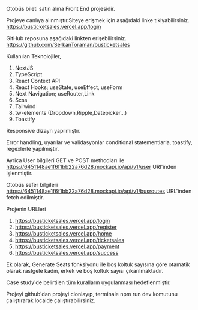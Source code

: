 Otobüs bileti satın alma Front End projesidir.

Projeye canlıya alınmıştır.Siteye erişmek için aşağıdaki linke tıklyabilirsiniz.
https://busticketsales.vercel.app/login  

GitHub reposuna aşağıdaki linkten erişebilirsiniz.
https://github.com/SerkanToraman/busticketsales


Kullanılan Teknolojiler,

1. NextJS
2. TypeScript
3. React Context API
4. React Hooks;  useState, useEffect, useForm
5. Next Navigation; useRouter,Link
6. Scss
7. Tailwind
8. tw-elements (Dropdown,Ripple,Datepicker...)
9. Toastify

Responsive dizayn yapılmıştır. 

Error handling, uyarılar ve validasyonlar conditional statementlarla, toastify, regexlerle yapılmıştır. 

Ayrica User bilgileri GET ve POST methodları ile 
https://6451148ae1f6f1bb22a76d28.mockapi.io/api/v1/user URl'inden işlenmiştir.

Otobüs sefer bilgileri 
https://6451148ae1f6f1bb22a76d28.mockapi.io/api/v1/busroutes URL'inden fetch edilmiştir.

Projenin URLleri
1. https://busticketsales.vercel.app/login
2. https://busticketsales.vercel.app/register
3. https://busticketsales.vercel.app/home
4. https://busticketsales.vercel.app/ticketsales
5. https://busticketsales.vercel.app/payment
6. https://busticketsales.vercel.app/success

Ek olarak, Generate Seats fonksiyonu ile boş koltuk sayısına göre otamatik olarak rastgele kadın, erkek ve boş koltuk sayısı çıkarılmaktadır.

Case study'de belirtilen tüm kuralların uygulanması hedeflenmiştir.

Projeyi github'dan projeyi clonlayıp, terminale npm run dev komutunu çalıştırarak localde çalıştırabilirsiniz.


